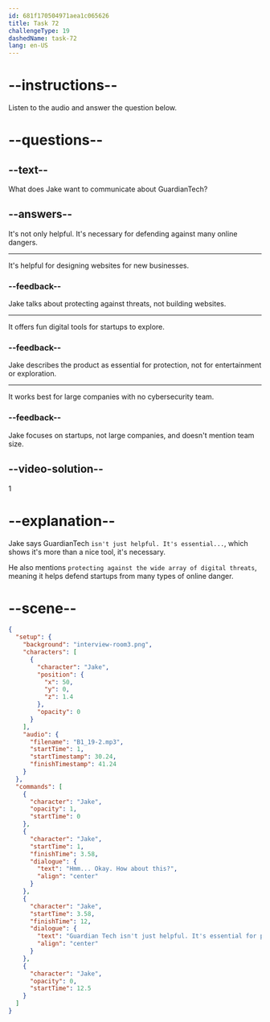 ```yaml
---
id: 681f170504971aea1c065626
title: Task 72
challengeType: 19
dashedName: task-72
lang: en-US
---
```


<!-- (Audio) Jake: Hmmm… Okay. How about this? GuardianTech isn't just helpful. It's essential for protecting against the wide array of digital threats facing startups today. -->

# --instructions--

Listen to the audio and answer the question below.

# --questions--

## --text--

What does Jake want to communicate about GuardianTech?

## --answers--

It's not only helpful. It's necessary for defending against many online dangers.

---

It's helpful for designing websites for new businesses.

### --feedback--

Jake talks about protecting against threats, not building websites.

---

It offers fun digital tools for startups to explore.

### --feedback--

Jake describes the product as essential for protection, not for entertainment or exploration.

---

It works best for large companies with no cybersecurity team.

### --feedback--

Jake focuses on startups, not large companies, and doesn't mention team size.

## --video-solution--

1

# --explanation--

Jake says GuardianTech `isn't just helpful. It's essential...`, which shows it's more than a nice tool, it's necessary.

He also mentions `protecting against the wide array of digital threats`, meaning it helps defend startups from many types of online danger.

# --scene--

```json
{
  "setup": {
    "background": "interview-room3.png",
    "characters": [
      {
        "character": "Jake",
        "position": {
          "x": 50,
          "y": 0,
          "z": 1.4
        },
        "opacity": 0
      }
    ],
    "audio": {
      "filename": "B1_19-2.mp3",
      "startTime": 1,
      "startTimestamp": 30.24,
      "finishTimestamp": 41.24
    }
  },
  "commands": [
    {
      "character": "Jake",
      "opacity": 1,
      "startTime": 0
    },
    {
      "character": "Jake",
      "startTime": 1,
      "finishTime": 3.58,
      "dialogue": {
        "text": "Hmm... Okay. How about this?",
        "align": "center"
      }
    },
    {
      "character": "Jake",
      "startTime": 3.58,
      "finishTime": 12,
      "dialogue": {
        "text": "Guardian Tech isn't just helpful. It's essential for protecting against the wide array of digital threats facing startups today.",
        "align": "center"
      }
    },
    {
      "character": "Jake",
      "opacity": 0,
      "startTime": 12.5
    }
  ]
}
```
